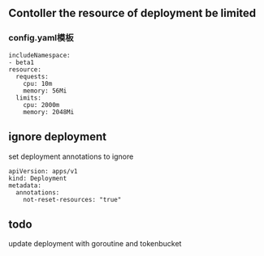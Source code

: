 ## Contoller the resource of deployment be limited

### config.yaml模板
```
includeNamespace:
- beta1
resource:
  requests:
    cpu: 10m
    memory: 56Mi
  limits:
    cpu: 2000m
    memory: 2048Mi
```

## ignore deployment
set deployment annotations to ignore
```
apiVersion: apps/v1
kind: Deployment
metadata:
  annotations:
    not-reset-resources: "true"
```

## todo
update deployment with goroutine and tokenbucket

